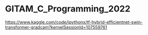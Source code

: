 # GITAM_C_Programming_2022
https://www.kaggle.com/code/ipythonx/tf-hybrid-efficientnet-swin-transformer-gradcam?kernelSessionId=107559761
